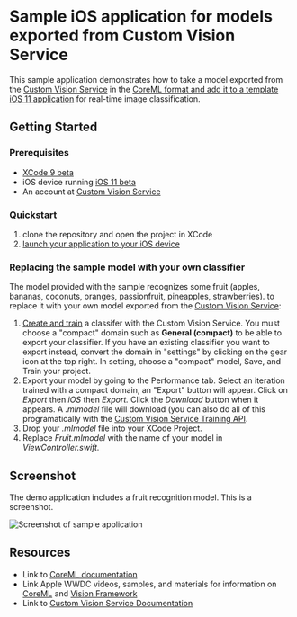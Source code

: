 # Sample iOS application for models exported from Custom Vision Service
This sample application demonstrates how to take a model exported from the [Custom Vision Service](www.customvision.ai) in the [CoreML format and add it to a template iOS 11 application](https://developer.apple.com/videos/play/wwdc2017/506/) for real-time image classification. 

## Getting Started

### Prerequisites
- [XCode 9 beta](https://developer.apple.com/support/beta-software/)
- iOS device running [iOS 11 beta](https://support.apple.com/en-us/HT203282#archive)
- An account at [Custom Vision Service](www.customvision.ai) 
### Quickstart
1. clone the repository and open the project in XCode
2. [launch your application to your iOS device](https://developer.apple.com/library/content/documentation/IDEs/Conceptual/AppDistributionGuide/LaunchingYourApponDevices/LaunchingYourApponDevices.html#//apple_ref/doc/uid/TP40012582-CH27)
### Replacing the sample model with your own classifier 
The model provided with the sample recognizes some fruit (apples, bananas, coconuts, oranges, passionfruit, pineapples, strawberries). to replace it with your own model exported from the [Custom Vision Service](www.customvision.ai):
  1. [Create and train](https://docs.microsoft.com/en-us/azure/cognitive-services/custom-vision-service/getting-started-build-a-classifier) a classifer with the Custom Vision Service. You must choose a "compact" domain such as **General (compact)** to be able to export your classifier. If you have an existing classifier you want to export instead, convert the domain in "settings" by clicking on the gear icon at the top right. In setting, choose a "compact" model, Save, and Train your project.  
  2. Export your model by going to the Performance tab. Select an iteration trained with a compact domain, an "Export" button will appear. Click on *Export* then *iOS* then *Export.* Click the *Download* button when it appears. A *.mlmodel* file will download (you can also do all of this programatically with the [Custom Vision Service Training API](https://southcentralus.dev.cognitive.microsoft.com/docs/services/d9a10a4a5f8549599f1ecafc435119fa/operations/58d5835bc8cb231380095be3).
  3. Drop your *.mlmodel* file into your XCode Project. 
  4. Replace *Fruit.mlmodel* with the name of your model in *ViewController.swift.*
## Screenshot
The demo application includes a fruit recognition model. This is a screenshot.

![Screenshot of sample application](https://azurecomcdn.azureedge.net/mediahandler/acomblog/media/Default/blog/d1961a2c-d878-43a2-8cfe-eefba4f5ef1d.png)

## Resources
- Link to [CoreML documentation](https://developer.apple.com/documentation/coreml)
- Link Apple WWDC videos, samples, and materials for information on [CoreML](https://developer.apple.com/videos/play/wwdc2017/710) and [Vision Framework](https://developer.apple.com/videos/play/wwdc2017/506/)
- Link to [Custom Vision Service Documentation](https://docs.microsoft.com/en-us/azure/cognitive-services/custom-vision-service/home)
